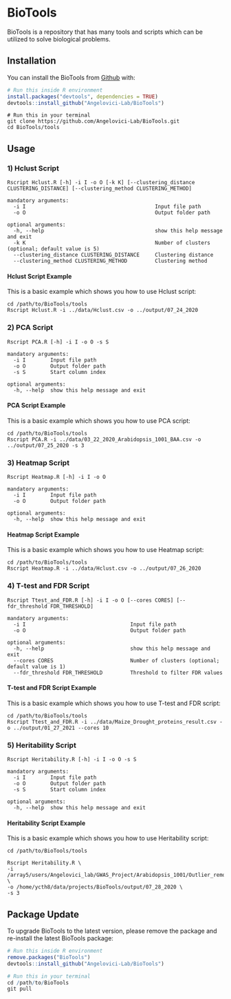 # BioTools

<!-- badges: start -->
<!-- badges: end -->

BioTools is a repository that has many tools and scripts which can be utilized to solve biological problems.

## Installation

You can install the BioTools from [Github](https://github.com/Angelovici-Lab/BioTools) with:

``` r
# Run this inside R environment
install.packages("devtools", dependencies = TRUE)
devtools::install_github("Angelovici-Lab/BioTools")
```
```
# Run this in your terminal
git clone https://github.com/Angelovici-Lab/BioTools.git
cd BioTools/tools
```

## Usage

### 1) Hclust Script
```
Rscript Hclust.R [-h] -i I -o O [-k K] [--clustering_distance CLUSTERING_DISTANCE] [--clustering_method CLUSTERING_METHOD]

mandatory arguments:
  -i I                                          Input file path
  -o O                                          Output folder path

optional arguments:
  -h, --help                                    show this help message and exit
  -k K                                          Number of clusters (optional; default value is 5)
  --clustering_distance CLUSTERING_DISTANCE     Clustering distance
  --clustering_method CLUSTERING_METHOD         Clustering method
```

#### Hclust Script Example

This is a basic example which shows you how to use Hclust script:

```
cd /path/to/BioTools/tools
Rscript Hclust.R -i ../data/Hclust.csv -o ../output/07_24_2020
```

### 2) PCA Script
```
Rscript PCA.R [-h] -i I -o O -s S

mandatory arguments:
  -i I        Input file path
  -o O        Output folder path
  -s S        Start column index

optional arguments:
  -h, --help  show this help message and exit
```

#### PCA Script Example

This is a basic example which shows you how to use PCA script:

```
cd /path/to/BioTools/tools
Rscript PCA.R -i ../data/03_22_2020_Arabidopsis_1001_BAA.csv -o ../output/07_25_2020 -s 3
```

### 3) Heatmap Script
```
Rscript Heatmap.R [-h] -i I -o O

mandatory arguments:
  -i I        Input file path
  -o O        Output folder path

optional arguments:
  -h, --help  show this help message and exit
```

#### Heatmap Script Example

This is a basic example which shows you how to use Heatmap script:

```
cd /path/to/BioTools/tools
Rscript Heatmap.R -i ../data/Hclust.csv -o ../output/07_26_2020
```

### 4) T-test and FDR Script
```
Rscript Ttest_and_FDR.R [-h] -i I -o O [--cores CORES] [--fdr_threshold FDR_THRESHOLD]

mandatory arguments:
  -i I                                  Input file path
  -o O                                  Output folder path

optional arguments:
  -h, --help                            show this help message and exit
  --cores CORES                         Number of clusters (optional; default value is 1)
  --fdr_threshold FDR_THRESHOLD         Threshold to filter FDR values
```

#### T-test and FDR Script Example

This is a basic example which shows you how to use T-test and FDR script:

```
cd /path/to/BioTools/tools
Rscript Ttest_and_FDR.R -i ../data/Maize_Drought_proteins_result.csv -o ../output/01_27_2021 --cores 10
```

### 5) Heritability Script
```
Rscript Heritability.R [-h] -i I -o O -s S

mandatory arguments:
  -i I        Input file path
  -o O        Output folder path
  -s S        Start column index

optional arguments:
  -h, --help  show this help message and exit
```

#### Heritability Script Example

This is a basic example which shows you how to use Heritability script:

```
cd /path/to/BioTools/tools

Rscript Heritability.R \
-i /array5/users/Angelovici_lab/GWAS_Project/Arabidopsis_1001/Outlier_removed_raw_data/03_22_2020_Arabidopsis_1001_FAA.csv \
-o /home/ycth8/data/projects/BioTools/output/07_28_2020 \
-s 3
```

## Package Update

To upgrade BioTools to the latest version, please remove the package and re-install the latest BioTools package:

``` r
# Run this inside R environment
remove.packages("BioTools")
devtools::install_github("Angelovici-Lab/BioTools")
```

``` r
# Run this in your terminal
cd /path/to/BioTools
git pull
```
